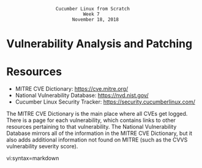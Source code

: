                       Cucumber Linux from Scratch
                                Week 7
                            November 18, 2018

# Vulnerability Analysis and Patching

# Resources

* MITRE CVE Dictionary: https://cve.mitre.org/
* National Vulnerability Database: https://nvd.nist.gov/
* Cucumber Linux Security Tracker: https://security.cucumberlinux.com/

The MITRE CVE Dictionary is the main place where all CVEs get logged. There is a page for each vulnerability, which contains links to other resources pertaining to that vulnerability. The National Vulnerability Database mirrors all of the information in the MITRE CVE Dictionary, but it also adds additional information not found on MITRE (such as the CVVS vulnerability severity score).

vi:syntax=markdown

